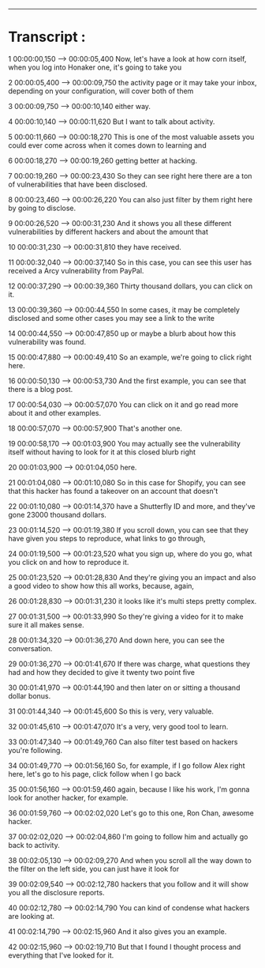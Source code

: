 







---

# Transcript :

1
00:00:00,150 --> 00:00:05,400
Now, let's have a look at how corn itself, when you log into Honaker one, it's going to take you

2
00:00:05,400 --> 00:00:09,750
the activity page or it may take your inbox, depending on your configuration, will cover both of them

3
00:00:09,750 --> 00:00:10,140
either way.

4
00:00:10,140 --> 00:00:11,620
But I want to talk about activity.

5
00:00:11,660 --> 00:00:18,270
This is one of the most valuable assets you could ever come across when it comes down to learning and

6
00:00:18,270 --> 00:00:19,260
getting better at hacking.

7
00:00:19,260 --> 00:00:23,430
So they can see right here there are a ton of vulnerabilities that have been disclosed.

8
00:00:23,460 --> 00:00:26,220
You can also just filter by them right here by going to disclose.

9
00:00:26,520 --> 00:00:31,230
And it shows you all these different vulnerabilities by different hackers and about the amount that

10
00:00:31,230 --> 00:00:31,810
they have received.

11
00:00:32,040 --> 00:00:37,140
So in this case, you can see this user has received a Arcy vulnerability from PayPal.

12
00:00:37,290 --> 00:00:39,360
Thirty thousand dollars, you can click on it.

13
00:00:39,360 --> 00:00:44,550
In some cases, it may be completely disclosed and some other cases you may see a link to the write

14
00:00:44,550 --> 00:00:47,850
up or maybe a blurb about how this vulnerability was found.

15
00:00:47,880 --> 00:00:49,410
So an example, we're going to click right here.

16
00:00:50,130 --> 00:00:53,730
And the first example, you can see that there is a blog post.

17
00:00:54,030 --> 00:00:57,070
You can click on it and go read more about it and other examples.

18
00:00:57,070 --> 00:00:57,900
That's another one.

19
00:00:58,170 --> 00:01:03,900
You may actually see the vulnerability itself without having to look for it at this closed blurb right

20
00:01:03,900 --> 00:01:04,050
here.

21
00:01:04,080 --> 00:01:10,080
So in this case for Shopify, you can see that this hacker has found a takeover on an account that doesn't

22
00:01:10,080 --> 00:01:14,370
have a Shutterfly ID and more, and they've gone 23000 thousand dollars.

23
00:01:14,520 --> 00:01:19,380
If you scroll down, you can see that they have given you steps to reproduce, what links to go through,

24
00:01:19,500 --> 00:01:23,520
what you sign up, where do you go, what you click on and how to reproduce it.

25
00:01:23,520 --> 00:01:28,830
And they're giving you an impact and also a good video to show how this all works, because, again,

26
00:01:28,830 --> 00:01:31,230
it looks like it's multi steps pretty complex.

27
00:01:31,500 --> 00:01:33,990
So they're giving a video for it to make sure it all makes sense.

28
00:01:34,320 --> 00:01:36,270
And down here, you can see the conversation.

29
00:01:36,270 --> 00:01:41,670
If there was charge, what questions they had and how they decided to give it twenty two point five

30
00:01:41,970 --> 00:01:44,190
and then later on or sitting a thousand dollar bonus.

31
00:01:44,340 --> 00:01:45,600
So this is very, very valuable.

32
00:01:45,610 --> 00:01:47,070
It's a very, very good tool to learn.

33
00:01:47,340 --> 00:01:49,760
Can also filter test based on hackers you're following.

34
00:01:49,770 --> 00:01:56,160
So, for example, if I go follow Alex right here, let's go to his page, click follow when I go back

35
00:01:56,160 --> 00:01:59,460
again, because I like his work, I'm gonna look for another hacker, for example.

36
00:01:59,760 --> 00:02:02,020
Let's go to this one, Ron Chan, awesome hacker.

37
00:02:02,020 --> 00:02:04,860
I'm going to follow him and actually go back to activity.

38
00:02:05,130 --> 00:02:09,270
And when you scroll all the way down to the filter on the left side, you can just have it look for

39
00:02:09,540 --> 00:02:12,780
hackers that you follow and it will show you all the disclosure reports.

40
00:02:12,780 --> 00:02:14,790
You can kind of condense what hackers are looking at.

41
00:02:14,790 --> 00:02:15,960
And it also gives you an example.

42
00:02:15,960 --> 00:02:19,710
But that I found I thought process and everything that I've looked for it.